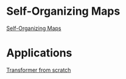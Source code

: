 # Self-Organizing Maps

[Self-Organizing Maps](https://www.kaggle.com/code/abedi756/self-organizing-maps)

# Applications
[Transformer from scratch](https://www.kaggle.com/code/arunmohan003/transformer-from-scratch-using-pytorch)
